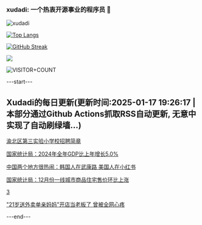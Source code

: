 ### xudadi: 一个热衷开源事业的程序员 👋

![xudadi](https://github-readme-stats-git-masterorgs-github-readme-stats-team.vercel.app/api?username=xudadi)

[![Top Langs](https://github-readme-stats.vercel.app/api/top-langs/?username=xudadi)](https://github.com/anuraghazra/github-readme-stats)

[![GitHub Streak](https://streak-stats.demolab.com?user=xudadi&locale=zh_Hans)](https://git.io/streak-stats)

![](https://raw.githubusercontent.com/xudadi/xudadi/main/assets/github-contribution-grid-snake.svg)

![VISITOR+COUNT](https://komarev.com/ghpvc/?username=xudadi&label=VISITOR+COUNT)


---start---

## Xudadi的每日更新(更新时间:2025-01-17 19:26:17 | 本部分通过Github Actions抓取RSS自动更新, 无意中实现了自动刷绿墙...)

[渝北区第三实验小学校招聘简章](https://www.gongkaoleida.com/article/2268558)

[国家统计局：2024年全年GDP比上年增长5.0%](https://m.163.com/news/article/JM3K934C0001899O.html)

[中国两个地方很热闹：韩国人在武康路 美国人在小红书](https://m.163.com/news/article/JM3GUFEO0530JPVV.html)

[国家统计局：12月份一线城市商品住宅售价环比上涨](https://m.163.com/news/article/JM3IK5V90001899O.html)

[3](https://m.163.com/touch/news/sub/domestic)

["21岁送外卖单亲妈妈"开店当老板了 曾被全网心疼](https://m.163.com/news/article/JM2E8VFU0550B6IS.html)

---end---
